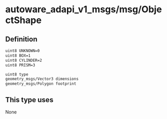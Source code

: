 <!-- This file is generated by a tool. Do not edit directly. -->

# autoware_adapi_v1_msgs/msg/ObjectShape

## Definition

```txt
uint8 UNKNOWN=0
uint8 BOX=1
uint8 CYLINDER=2
uint8 PRISM=3

uint8 type
geometry_msgs/Vector3 dimensions
geometry_msgs/Polygon footprint
```

## This type uses

None
